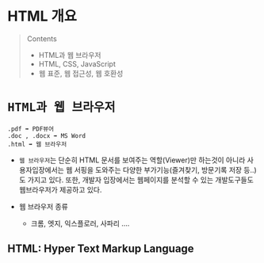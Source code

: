 # HTML 개요

> Contents
>
> - HTML과 웹 브라우저
> - HTML, CSS, JavaScript
> - 웹 표준, 웹 접근성, 웹 호환성

# `HTML과 웹 브라우저`

```
.pdf ➡️ PDF뷰어
.doc , .docx ➡️ MS Word
.html ➡️ 웹 브라우저
```

- `웹 브라우저`는 단순히 HTML 문서를 보여주는 역할(Viewer)만 하는것이 아니라
  사용자입장에서는 웹 서핑을 도와주는 다양한 부가기능(즐겨찾기, 방문기록 저장 등..)도 가지고 있다. 또한, 개발자 입장에서는 웹페이지를 분석할 수 있는 개발도구들도 웹브라우저가 제공하고 있다.

- 웹 브라우저 종류

  - 크롬, 엣지, 익스플로러, 사파리 ....

## HTML: Hyper Text Markup Language
